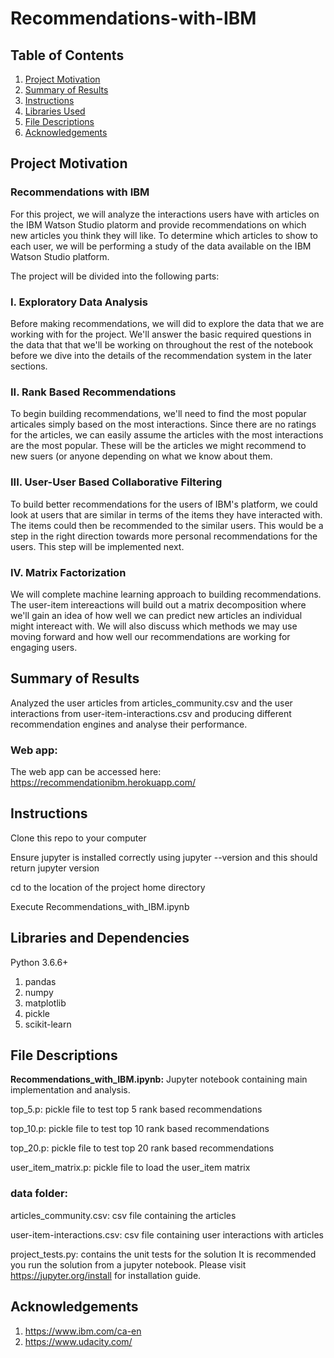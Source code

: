 # Recommendations-with-IBM

## Table of Contents
1. [Project Motivation](#motivation)
2. [Summary of Results](#results)
3. [Instructions](#instructions)
4. [Libraries Used](#libraries)
5. [File Descriptions](#descriptions)
6. [Acknowledgements](#acknowledgements)

## Project Motivation <a name="motivation"></a>
### Recommendations with IBM

For this project, we will analyze the interactions users have with articles on the IBM Watson Studio platorm and provide recommendations on which new articles you think they will like. To determine which articles to show to each user, we will be performing a study of the data available on the IBM Watson Studio platform. 

The project will be divided into the following parts:

### I. Exploratory Data Analysis

Before making recommendations, we will did to explore the data that we are working with for the project. We'll answer the basic required questions in the data that that we'll be working on throughout the rest of the notebook before we dive into the details of the recommendation system in the later sections.

### II. Rank Based Recommendations

To begin building recommendations, we'll need to find the most popular articales simply based on the most interactions. Since there are no ratings for the articles, we can easily assume the articles with the most interactions are the most popular. These will be the articles we might recommend to new suers (or anyone depending on what we know about them.

### III. User-User Based Collaborative Filtering

To build better recommendations for the users of IBM's platform, we could look at users that are similar in terms of the items they have interacted with. The items could then be recommended to the similar users. This would be a step in the right direction towards more personal recommendations for the users. This step will be implemented next.

### IV. Matrix Factorization

We will complete machine learning approach to building recommendations. The user-item intereactions will build out a matrix decomposition where we'll gain an idea of how well we can predict new articles an individual might intereact with. We will also discuss which methods we may use moving forward and how well our recommendations are working for engaging users.

## Summary of Results <a name="results"></a>

Analyzed the user articles from articles_community.csv and the user interactions from user-item-interactions.csv and producing different recommendation engines and analyse their performance.

### Web app: 

The web app can be accessed here: https://recommendationibm.herokuapp.com/

## Instructions <a name="instructions"></a>

Clone this repo to your computer

Ensure jupyter is installed correctly using jupyter --version and this should return jupyter version

cd to the location of the project home directory

Execute Recommendations_with_IBM.ipynb

## Libraries and Dependencies <a name="libraries"></a>

Python 3.6.6+

1. pandas
2. numpy
3. matplotlib
4. pickle 
5. scikit-learn

## File Descriptions <a name="descriptions"></a>

**Recommendations_with_IBM.ipynb:** Jupyter notebook containing main implementation and analysis.

top_5.p: pickle file to test top 5 rank based recommendations

top_10.p: pickle file to test top 10 rank based recommendations

top_20.p: pickle file to test top 20 rank based recommendations

user_item_matrix.p: pickle file to load the user_item matrix

### data folder:

articles_community.csv: csv file containing the articles

user-item-interactions.csv: csv file containing user interactions with articles

project_tests.py: contains the unit tests for the solution It is recommended you run the solution from a jupyter notebook. Please visit https://jupyter.org/install for installation guide.

## Acknowledgements <a name="acknowledgements"></a>
1. https://www.ibm.com/ca-en
2. https://www.udacity.com/

